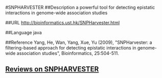 #SNPHARVESTER
##Description
a powerful tool for detecting epistatic interactions in genome-wide association studies

##URL
http://bioinformatics.ust.hk/SNPHarvester.html

##Language
java

##Reference
Yang, He, Wan, Yang, Xue, Yu (2009), "SNPHarvester: a filtering-based approach for detecting epistatic interactions in genome-wide association studies", Bioinformatics, 25:504-511.


## [Reviews on SNPHARVESTER](https://github.com/gaow/genetic-analysis-software/issues/538)